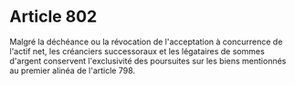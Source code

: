 # Article 802

Malgré la déchéance ou la révocation de l'acceptation à concurrence de l'actif net, les créanciers successoraux et les légataires de sommes d'argent conservent l'exclusivité des poursuites sur les biens mentionnés au premier alinéa de l'article 798.
